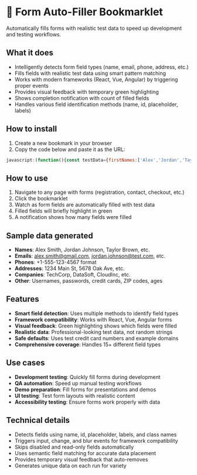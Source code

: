 # 📝 Form Auto-Filler Bookmarklet

Automatically fills forms with realistic test data to speed up development and testing workflows.

## What it does

- Intelligently detects form field types (name, email, phone, address, etc.)
- Fills fields with realistic test data using smart pattern matching
- Works with modern frameworks (React, Vue, Angular) by triggering proper events
- Provides visual feedback with temporary green highlighting
- Shows completion notification with count of filled fields
- Handles various field identification methods (name, id, placeholder, labels)

## How to install

1. Create a new bookmark in your browser
2. Copy the code below and paste it as the URL:

```javascript
javascript:(function(){const testData={firstNames:['Alex','Jordan','Taylor','Casey','Morgan','Jamie','Riley','Avery','Quinn','Cameron'],lastNames:['Smith','Johnson','Brown','Davis','Miller','Wilson','Moore','Taylor','Anderson','Thomas'],companies:['TechCorp','DataSoft','CloudInc','DevSolutions','CodeWorks','WebTech','AppForge','DigitalHub'],domains:['gmail.com','outlook.com','yahoo.com','test.com','example.com'],streets:['Main St','Oak Ave','Park Rd','First St','Second Ave','Elm St','Pine Rd','Cedar Ave'],cities:['New York','Los Angeles','Chicago','Houston','Phoenix','Philadelphia','San Antonio','San Diego']};function getRandomItem(array){return array[Math.floor(Math.random()*array.length)]}function generateData(){const firstName=getRandomItem(testData.firstNames);const lastName=getRandomItem(testData.lastNames);return{firstName,lastName,fullName:`${firstName} ${lastName}`,email:`${firstName.toLowerCase()}.${lastName.toLowerCase()}@${getRandomItem(testData.domains)}`,phone:`+1-${Math.floor(Math.random()*900)+100}-${Math.floor(Math.random()*900)+100}-${Math.floor(Math.random()*9000)+1000}`,company:getRandomItem(testData.companies),address:`${Math.floor(Math.random()*9999)+1} ${getRandomItem(testData.streets)}`,city:getRandomItem(testData.cities),zipCode:String(Math.floor(Math.random()*90000)+10000),age:Math.floor(Math.random()*50)+18,website:`https://${getRandomItem(testData.companies).toLowerCase()}.com`,username:`${firstName.toLowerCase()}${Math.floor(Math.random()*999)+1}`,password:'TestPass123!',creditCard:'4111111111111111',cvv:String(Math.floor(Math.random()*900)+100),ssn:`${Math.floor(Math.random()*900)+100}-${Math.floor(Math.random()*90)+10}-${Math.floor(Math.random()*9000)+1000}`}}function fillField(element,value){if(!element||!value)return false;element.value=value;const events=['input','change','blur'];events.forEach(eventType=>{const event=new Event(eventType,{bubbles:true});element.dispatchEvent(event)});if(element._valueTracker){element._valueTracker.setValue('')}return true}function identifyFieldType(element){const name=(element.name||'').toLowerCase();const id=(element.id||'').toLowerCase();const placeholder=(element.placeholder||'').toLowerCase();const type=(element.type||'').toLowerCase();const className=(element.className||'').toLowerCase();const label=getFieldLabel(element);const combined=`${name} ${id} ${placeholder} ${label} ${className}`.toLowerCase();if(type==='email'||combined.includes('email')||combined.includes('e-mail')){return'email'}if(type==='tel'||combined.includes('phone')||combined.includes('mobile')||combined.includes('telephone')){return'phone'}if(type==='password'){return'password'}if(combined.includes('first')&&(combined.includes('name')||combined.includes('fname'))){return'firstName'}if(combined.includes('last')&&(combined.includes('name')||combined.includes('lname'))){return'lastName'}if(combined.includes('full')&&combined.includes('name')){return'fullName'}if(combined.includes('name')&&!combined.includes('user')&&!combined.includes('company')){return'fullName'}if(combined.includes('username')||combined.includes('user')||combined.includes('login')){return'username'}if(combined.includes('address')||combined.includes('street')){return'address'}if(combined.includes('city')){return'city'}if(combined.includes('zip')||combined.includes('postal')){return'zipCode'}if(combined.includes('company')||combined.includes('organization')){return'company'}if(combined.includes('age')){return'age'}if(combined.includes('website')||combined.includes('url')||combined.includes('site')){return'website'}if(combined.includes('card')||combined.includes('credit')){return'creditCard'}if(combined.includes('cvv')||combined.includes('cvc')||combined.includes('security')){return'cvv'}if(combined.includes('ssn')||combined.includes('social')){return'ssn'}return'text'}function getFieldLabel(element){if(element.id){const label=document.querySelector(`label[for="${element.id}"]`);if(label)return label.textContent||''}const parentLabel=element.closest('label');if(parentLabel){return parentLabel.textContent||''}const prev=element.previousElementSibling;if(prev&&(prev.tagName==='LABEL'||prev.tagName==='SPAN')){return prev.textContent||''}return''}const data=generateData();const inputs=document.querySelectorAll('input[type="text"], input[type="email"], input[type="tel"], input[type="password"], input[type="url"], input:not([type]), textarea');let filledCount=0;inputs.forEach(input=>{if(input.disabled||input.readOnly)return;const fieldType=identifyFieldType(input);const value=data[fieldType];if(value&&fillField(input,value)){filledCount++;input.style.backgroundColor='#e8f5e8';setTimeout(()=>{if(input.style.backgroundColor==='rgb(232, 245, 232)'){input.style.backgroundColor=''}},2000)}});const notification=document.createElement('div');notification.style.cssText=`position: fixed;top: 20px;right: 20px;background: #28a745;color: white;padding: 15px 20px;border-radius: 8px;font-family: Arial, sans-serif;font-size: 14px;z-index: 999999;box-shadow: 0 4px 12px rgba(0,0,0,0.3);opacity: 0;transform: translateX(100%);transition: all 0.3s ease;`;notification.innerHTML=`<strong>📝 Form Auto-Filled!</strong><br>Filled ${filledCount} field${filledCount!==1?'s':''} with test data`;document.body.appendChild(notification);setTimeout(()=>{notification.style.opacity='1';notification.style.transform='translateX(0)'},10);setTimeout(()=>{notification.style.opacity='0';notification.style.transform='translateX(100%)';setTimeout(()=>notification.remove(),300)},4000)})()
```

## How to use

1. Navigate to any page with forms (registration, contact, checkout, etc.)
2. Click the bookmarklet
3. Watch as form fields are automatically filled with test data
4. Filled fields will briefly highlight in green
5. A notification shows how many fields were filled

## Sample data generated

- **Names**: Alex Smith, Jordan Johnson, Taylor Brown, etc.
- **Emails**: alex.smith@gmail.com, jordan.johnson@test.com, etc.
- **Phones**: +1-555-123-4567 format
- **Addresses**: 1234 Main St, 5678 Oak Ave, etc.
- **Companies**: TechCorp, DataSoft, CloudInc, etc.
- **Other**: Usernames, passwords, credit cards, ZIP codes, ages

## Features

- **Smart field detection**: Uses multiple methods to identify field types
- **Framework compatibility**: Works with React, Vue, Angular forms
- **Visual feedback**: Green highlighting shows which fields were filled
- **Realistic data**: Professional-looking test data, not random strings
- **Safe defaults**: Uses test credit card numbers and example domains
- **Comprehensive coverage**: Handles 15+ different field types

## Use cases

- **Development testing**: Quickly fill forms during development
- **QA automation**: Speed up manual testing workflows  
- **Demo preparation**: Fill forms for presentations and demos
- **UI testing**: Test form layouts with realistic content
- **Accessibility testing**: Ensure forms work properly with data

## Technical details

- Detects fields using name, id, placeholder, labels, and class names
- Triggers input, change, and blur events for framework compatibility
- Skips disabled and read-only fields automatically
- Uses semantic field matching for accurate data placement
- Provides temporary visual feedback that auto-removes
- Generates unique data on each run for variety